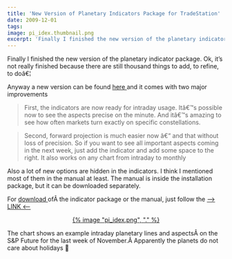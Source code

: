 ```yaml
---
title: 'New Version of Planetary Indicators Package for TradeStation'
date: 2009-12-01
tags:
image: pi_idex.thumbnail.png
excerpt: 'Finally I finished the new version of the planetary indicator package. Ok, it’s not really finished because there are still thousand things to add, to refine, to doâ€¦'
---
```

<p>Finally I finished the new version of the planetary indicator package. Ok, it’s not really finished because there are still thousand things to add, to refine, to doâ€¦</p>
<p>Anyway a new version can be found <a href="/archives/category/planetaryindicators/" title="here">here </a>and it comes with two major improvements</p>
<blockquote><p>First, the indicators are now ready for intraday usage. Itâ€™s possible now to see the aspects precise on the minute. And itâ€™s amazing to see how often markets turn exactly on specific constellations.</p></blockquote>
<blockquote><p>Second, forward projection is much easier now â€“ and that without loss of precision. So if you want to see all important aspects coming in the next week, just add the indicator and add some space to the right. It also works on any chart from intraday to monthly</p></blockquote>
<p>Also a lot of new options are hidden in the indicators. I think I mentioned most of them in the manual at least. The manual is inside the installation package, but it can be downloaded separately.</p>
<p>For <a href="download" title="/archives/category/planetaryindicators/">download </a>ofÂ the indicator package or the manual, just follow the <a href="/archives/category/planetaryindicators/" title="--&gt; LINK &lt;--">–&gt; LINK &lt;–</a></p>
<p align="center"><a href='{% image "pi_idex.png", "linkonly" %}' title="Intraday Planetary Lines and Aspect Filter for S&amp;P Future">{% image "pi_idex.png", "." %}</a></p>
<p>The chart shows an example intraday planetary lines and aspectsÂ on the S&amp;P Future for the last week of November.Â Apparently the planets do not care about holidays 🙂</p>
